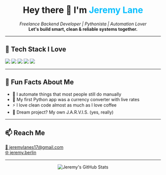 <h1 align="center">Hey there 👋 I'm <span style="color:#00BFFF;">Jeremy Lane</span></h1>
<p align="center">
  <em>Freelance Backend Developer | Pythonista | Automation Lover</em><br>
  <strong>Let's build smart, clean & reliable systems together.</strong>
</p>

<hr>

<h2>🚀 Tech Stack I Love</h2>
<p>
  <img src="https://img.shields.io/badge/Python-3776AB?style=for-the-badge&logo=python&logoColor=white">
  <img src="https://img.shields.io/badge/Django-092E20?style=for-the-badge&logo=django&logoColor=white">
  <img src="https://img.shields.io/badge/PostgreSQL-336791?style=for-the-badge&logo=postgresql&logoColor=white">
  <img src="https://img.shields.io/badge/Docker-2496ED?style=for-the-badge&logo=docker&logoColor=white">
  <img src="https://img.shields.io/badge/Linux-FCC624?style=for-the-badge&logo=linux&logoColor=black">
</p>

<hr>

<h2>🧠 Fun Facts About Me</h2>
<ul>
  <li>🔄 I automate things that most people still do manually</li>
  <li>🐍 My first Python app was a currency converter with live rates</li>
  <li>⚡ I love clean code almost as much as I love coffee</li>
  <li>🤖 Dream project? My own J.A.R.V.I.S. (yes, really)</li>
</ul>

<hr>

<h2>📫 Reach Me</h2>
<p>
  <a href="mailto:jeremylanes17@gmail.com">📧 jeremylanes17@gmail.com</a><br>
<!--   <a href="https://linkedin.com/in/jeremy-lane" target="_blank">💼 LinkedIn</a><br> -->
  <a href="https://jeremy.berlin" target="_blank">🌐 jeremy.berlin</a>
</p>

<hr>

<p align="center">
  <img src="https://github-readme-stats.vercel.app/api?username=jeremy-lane&show_icons=true&theme=radical" alt="Jeremy's GitHub Stats">
</p>

